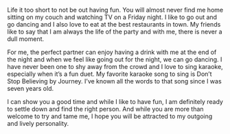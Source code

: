 Life it too short to not be out having fun. You will almost never find me home sitting on my couch and watching TV on a Friday night. I like to go out and go dancing and I also love to eat at the best restaurants in town. My friends like to say that I am always the life of the party and with me, there is never a dull moment.

For me, the perfect partner can enjoy having a drink with me at the end of the night and when we feel like going out for the night, we can go dancing. I have never been one to shy away from the crowd and I love to sing karaoke, especially when it’s a fun duet. My favorite karaoke song to sing is Don’t Stop Believing by Journey. I’ve known all the words to that song since I was seven years old.

I can show you a good time and while I like to have fun, I am definitely ready to settle down and find the right person. And while you are more than welcome to try and tame me, I hope you will be attracted to my outgoing and lively personality.